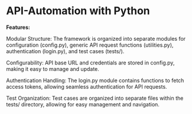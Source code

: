 # API-Automation with Python

**Features:**

Modular Structure: The framework is organized into separate modules for configuration (config.py), generic API request functions (utilities.py), authentication (login.py), and test cases (tests/).

Configurability: API base URL and credentials are stored in config.py, making it easy to manage and update.

Authentication Handling: The login.py module contains functions to fetch access tokens, allowing seamless authentication for API requests.

Test Organization: Test cases are organized into separate files within the tests/ directory, allowing for easy management and navigation.
